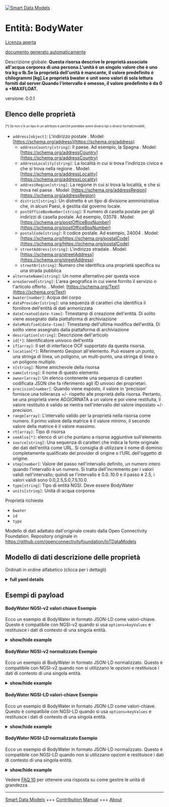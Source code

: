 <!-- 10-Header -->  
[![Smart Data Models](https://smartdatamodels.org/wp-content/uploads/2022/01/SmartDataModels_logo.png "Logo")](https://smartdatamodels.org)  
Entità: BodyWater  
=================<!-- /10-Header -->  
<!-- 15-License -->  
[Licenza aperta](https://github.com/smart-data-models//dataModel.OCF/blob/master/BodyWater/LICENSE.md)  
[documento generato automaticamente](https://docs.google.com/presentation/d/e/2PACX-1vTs-Ng5dIAwkg91oTTUdt8ua7woBXhPnwavZ0FxgR8BsAI_Ek3C5q97Nd94HS8KhP-r_quD4H0fgyt3/pub?start=false&loop=false&delayms=3000#slide=id.gb715ace035_0_60)  
<!-- /15-License -->  
<!-- 20-Description -->  
Descrizione globale: **Questa risorsa descrive le proprietà associate all'acqua corporea di una persona.L'unità è un singolo valore che è uno tra kg o lb.Se la proprietà dell'unità è mancante, il valore predefinito è chilogrammi [kg].Le proprietà bwater e unit sono valori di sola lettura forniti dal server.Quando l'intervallo è omesso, il valore predefinito è da 0 a +MAXFLOAT.**  
versione: 0.0.1  
<!-- /20-Description -->  
<!-- 30-PropertiesList -->  

## Elenco delle proprietà  

<sup><sub>[*] Se non c'è un tipo in un attributo è perché potrebbe avere diversi tipi o diversi formati/modelli</sub></sup>.  
- `address[object]`: L'indirizzo postale  . Model: [https://schema.org/address](https://schema.org/address)	- `addressCountry[string]`: Il paese. Ad esempio, la Spagna  . Model: [https://schema.org/addressCountry](https://schema.org/addressCountry)  
	- `addressLocality[string]`: La località in cui si trova l'indirizzo civico e che si trova nella regione  . Model: [https://schema.org/addressLocality](https://schema.org/addressLocality)  
	- `addressRegion[string]`: La regione in cui si trova la località, e che si trova nel paese  . Model: [https://schema.org/addressRegion](https://schema.org/addressRegion)  
	- `district[string]`: Un distretto è un tipo di divisione amministrativa che, in alcuni Paesi, è gestita dal governo locale.    
	- `postOfficeBoxNumber[string]`: Il numero di casella postale per gli indirizzi di casella postale. Ad esempio, 03578  . Model: [https://schema.org/postOfficeBoxNumber](https://schema.org/postOfficeBoxNumber)  
	- `postalCode[string]`: Il codice postale. Ad esempio, 24004  . Model: [https://schema.org/https://schema.org/postalCode](https://schema.org/https://schema.org/postalCode)  
	- `streetAddress[string]`: L'indirizzo stradale  . Model: [https://schema.org/streetAddress](https://schema.org/streetAddress)  
	- `streetNr[string]`: Numero che identifica una proprietà specifica su una strada pubblica    
- `alternateName[string]`: Un nome alternativo per questa voce  - `areaServed[string]`: L'area geografica in cui viene fornito il servizio o l'articolo offerto.  . Model: [https://schema.org/Text](https://schema.org/Text)- `bwater[number]`: Acqua del corpo  - `dataProvider[string]`: una sequenza di caratteri che identifica il fornitore dell'entità di dati armonizzata  - `dateCreated[date-time]`: Timestamp di creazione dell'entità. Di solito viene assegnato dalla piattaforma di archiviazione  - `dateModified[date-time]`: Timestamp dell'ultima modifica dell'entità. Di solito viene assegnato dalla piattaforma di archiviazione  - `description[string]`: Descrizione dell'articolo  - `id[*]`: Identificatore univoco dell'entità  - `if[array]`: Il set di interfacce OCF supportato da questa risorsa.  - `location[*]`: Riferimento Geojson all'elemento. Può essere un punto, una stringa di linea, un poligono, un multi-punto, una stringa di linea o un poligono multiplo.  - `n[string]`: Nome amichevole della risorsa  - `name[string]`: Il nome di questo elemento  - `owner[array]`: Un elenco contenente una sequenza di caratteri codificata JSON che fa riferimento agli ID univoci dei proprietari.  - `precision[number]`: Quando viene esposto, il valore in 'precision' fornisce una tolleranza +/- rispetto alle proprietà della risorsa. Pertanto, se una proprietà viene AGGIORNATA a un valore e poi viene restituita, il valore restituito è valido se rientra nell'intervallo del valore impostato +/- precision.  - `range[array]`: L'intervallo valido per la proprietà nella risorsa come numero. Il primo valore della matrice è il valore minimo, il secondo valore della matrice è il valore massimo.  - `rt[array]`: Tipo di risorsa  - `seeAlso[*]`: elenco di uri che puntano a risorse aggiuntive sull'elemento  - `source[string]`: Una sequenza di caratteri che indica la fonte originale dei dati dell'entità come URL. Si consiglia di utilizzare il nome di dominio completamente qualificato del provider di origine o l'URL dell'oggetto di origine.  - `step[number]`: Valore del passo nell'intervallo definito, un numero intero quando l'intervallo è un numero.  Si tratta dell'incremento per i valori validi nell'intervallo; quindi se l'intervallo è 0.0..10.0 e il passo è 2.5, i valori validi sono 0.0,2.5,5.0,7.5,10.0.  - `type[string]`: Tipo di entità NGSI. Deve essere BodyWater  - `units[string]`: Unità di acqua corporea  <!-- /30-PropertiesList -->  
<!-- 35-RequiredProperties -->  
Proprietà richieste  
- `bwater`  - `id`  - `type`  <!-- /35-RequiredProperties -->  
<!-- 40-RequiredProperties -->  
Modello di dati adattato dall'originale creato dalla Open Connectivity Foundation. Repository originale in https://github.com/openconnectivityfoundation/IoTDataModels  
<!-- /40-RequiredProperties -->  
<!-- 50-DataModelHeader -->  
## Modello di dati descrizione delle proprietà  
Ordinati in ordine alfabetico (clicca per i dettagli)  
<!-- /50-DataModelHeader -->  
<!-- 60-ModelYaml -->  
<details><summary><strong>full yaml details</strong></summary>    
```yaml  
BodyWater:    
  description: 'This Resource describes the Properties associated with a person''s body water.The unit is a single value that is one of kg or lb.If the unit Property is missing the default is kilograms [kg].The bwater and unit Properties are read-only values that are provided by the Server.When range is omitted the default is 0 to +MAXFLOAT.'    
  properties:    
    address:    
      description: The mailing address    
      properties:    
        addressCountry:    
          description: 'The country. For example, Spain'    
          type: string    
          x-ngsi:    
            model: https://schema.org/addressCountry    
            type: Property    
        addressLocality:    
          description: 'The locality in which the street address is, and which is in the region'    
          type: string    
          x-ngsi:    
            model: https://schema.org/addressLocality    
            type: Property    
        addressRegion:    
          description: 'The region in which the locality is, and which is in the country'    
          type: string    
          x-ngsi:    
            model: https://schema.org/addressRegion    
            type: Property    
        district:    
          description: 'A district is a type of administrative division that, in some countries, is managed by the local government'    
          type: string    
          x-ngsi:    
            type: Property    
        postOfficeBoxNumber:    
          description: 'The post office box number for PO box addresses. For example, 03578'    
          type: string    
          x-ngsi:    
            model: https://schema.org/postOfficeBoxNumber    
            type: Property    
        postalCode:    
          description: 'The postal code. For example, 24004'    
          type: string    
          x-ngsi:    
            model: https://schema.org/https://schema.org/postalCode    
            type: Property    
        streetAddress:    
          description: The street address    
          type: string    
          x-ngsi:    
            model: https://schema.org/streetAddress    
            type: Property    
        streetNr:    
          description: Number identifying a specific property on a public street    
          type: string    
          x-ngsi:    
            type: Property    
      type: object    
      x-ngsi:    
        model: https://schema.org/address    
        type: Property    
    alternateName:    
      description: An alternative name for this item    
      type: string    
      x-ngsi:    
        type: Property    
    areaServed:    
      description: The geographic area where a service or offered item is provided    
      type: string    
      x-ngsi:    
        model: https://schema.org/Text    
        type: Property    
    bwater:    
      description: Body water    
      minimum: 0.0    
      readOnly: true    
      type: number    
      x-ngsi:    
        type: Property    
    dataProvider:    
      description: A sequence of characters identifying the provider of the harmonised data entity    
      type: string    
      x-ngsi:    
        type: Property    
    dateCreated:    
      description: Entity creation timestamp. This will usually be allocated by the storage platform    
      format: date-time    
      type: string    
      x-ngsi:    
        type: Property    
    dateModified:    
      description: Timestamp of the last modification of the entity. This will usually be allocated by the storage platform    
      format: date-time    
      type: string    
      x-ngsi:    
        type: Property    
    description:    
      description: A description of this item    
      type: string    
      x-ngsi:    
        type: Property    
    id:    
      anyOf:    
        - description: Identifier format of any NGSI entity    
          maxLength: 256    
          minLength: 1    
          pattern: ^[\w\-\.\{\}\$\+\*\[\]`|~^@!,:\\]+$    
          type: string    
          x-ngsi:    
            type: Property    
        - description: Identifier format of any NGSI entity    
          format: uri    
          type: string    
          x-ngsi:    
            type: Property    
      description: Unique identifier of the entity    
      x-ngsi:    
        type: Property    
    if:    
      description: The OCF Interface set supported by this Resource    
      items:    
        enum:    
          - oic.if.s    
          - oic.if.baseline    
        maxLength: 64    
        type: string    
      minItems: 1    
      readOnly: true    
      type: array    
      uniqueItems: true    
      x-ngsi:    
        type: Property    
    location:    
      description: 'Geojson reference to the item. It can be Point, LineString, Polygon, MultiPoint, MultiLineString or MultiPolygon'    
      oneOf:    
        - description: Geojson reference to the item. Point    
          properties:    
            bbox:    
              items:    
                type: number    
              minItems: 4    
              type: array    
            coordinates:    
              items:    
                type: number    
              minItems: 2    
              type: array    
            type:    
              enum:    
                - Point    
              type: string    
          required:    
            - type    
            - coordinates    
          title: GeoJSON Point    
          type: object    
          x-ngsi:    
            type: GeoProperty    
        - description: Geojson reference to the item. LineString    
          properties:    
            bbox:    
              items:    
                type: number    
              minItems: 4    
              type: array    
            coordinates:    
              items:    
                items:    
                  type: number    
                minItems: 2    
                type: array    
              minItems: 2    
              type: array    
            type:    
              enum:    
                - LineString    
              type: string    
          required:    
            - type    
            - coordinates    
          title: GeoJSON LineString    
          type: object    
          x-ngsi:    
            type: GeoProperty    
        - description: Geojson reference to the item. Polygon    
          properties:    
            bbox:    
              items:    
                type: number    
              minItems: 4    
              type: array    
            coordinates:    
              items:    
                items:    
                  items:    
                    type: number    
                  minItems: 2    
                  type: array    
                minItems: 4    
                type: array    
              type: array    
            type:    
              enum:    
                - Polygon    
              type: string    
          required:    
            - type    
            - coordinates    
          title: GeoJSON Polygon    
          type: object    
          x-ngsi:    
            type: GeoProperty    
        - description: Geojson reference to the item. MultiPoint    
          properties:    
            bbox:    
              items:    
                type: number    
              minItems: 4    
              type: array    
            coordinates:    
              items:    
                items:    
                  type: number    
                minItems: 2    
                type: array    
              type: array    
            type:    
              enum:    
                - MultiPoint    
              type: string    
          required:    
            - type    
            - coordinates    
          title: GeoJSON MultiPoint    
          type: object    
          x-ngsi:    
            type: GeoProperty    
        - description: Geojson reference to the item. MultiLineString    
          properties:    
            bbox:    
              items:    
                type: number    
              minItems: 4    
              type: array    
            coordinates:    
              items:    
                items:    
                  items:    
                    type: number    
                  minItems: 2    
                  type: array    
                minItems: 2    
                type: array    
              type: array    
            type:    
              enum:    
                - MultiLineString    
              type: string    
          required:    
            - type    
            - coordinates    
          title: GeoJSON MultiLineString    
          type: object    
          x-ngsi:    
            type: GeoProperty    
        - description: Geojson reference to the item. MultiLineString    
          properties:    
            bbox:    
              items:    
                type: number    
              minItems: 4    
              type: array    
            coordinates:    
              items:    
                items:    
                  items:    
                    items:    
                      type: number    
                    minItems: 2    
                    type: array    
                  minItems: 4    
                  type: array    
                type: array    
              type: array    
            type:    
              enum:    
                - MultiPolygon    
              type: string    
          required:    
            - type    
            - coordinates    
          title: GeoJSON MultiPolygon    
          type: object    
          x-ngsi:    
            type: GeoProperty    
      x-ngsi:    
        type: GeoProperty    
    n:    
      description: Friendly name of the Resource    
      maxLength: 64    
      readOnly: true    
      type: string    
      x-ngsi:    
        type: Property    
    name:    
      description: The name of this item    
      type: string    
      x-ngsi:    
        type: Property    
    owner:    
      description: A List containing a JSON encoded sequence of characters referencing the unique Ids of the owner(s)    
      items:    
        anyOf:    
          - description: Identifier format of any NGSI entity    
            maxLength: 256    
            minLength: 1    
            pattern: ^[\w\-\.\{\}\$\+\*\[\]`|~^@!,:\\]+$    
            type: string    
            x-ngsi:    
              type: Property    
          - description: Identifier format of any NGSI entity    
            format: uri    
            type: string    
            x-ngsi:    
              type: Property    
        description: Unique identifier of the entity    
        x-ngsi:    
          type: Property    
      type: array    
      x-ngsi:    
        type: Property    
    precision:    
      description: 'When exposed the value in ''precision'' provides a +/- tolerance against the Properties in the Resource. Thus if a Property is UPDATED to a value and that Property then RETRIEVED, the RETRIEVED value is valid if in the range of the set value +/- precision'    
      readOnly: true    
      type: number    
      x-ngsi:    
        type: Property    
    range:    
      description: 'The valid range for the Property in the Resource as a number. The first value in the array is the minimum value, the second value in the array is the maximum value'    
      items:    
        type: number    
      maxItems: 2    
      minItems: 2    
      readOnly: true    
      type: array    
      x-ngsi:    
        type: Property    
    rt:    
      description: Resource Type    
      items:    
        enum:    
          - oic.r.body.water    
        maxLength: 64    
        type: string    
      minItems: 1    
      readOnly: true    
      type: array    
      uniqueItems: true    
      x-ngsi:    
        type: Property    
    seeAlso:    
      description: list of uri pointing to additional resources about the item    
      oneOf:    
        - items:    
            format: uri    
            type: string    
          minItems: 1    
          type: array    
        - format: uri    
          type: string    
      x-ngsi:    
        type: Property    
    source:    
      description: 'A sequence of characters giving the original source of the entity data as a URL. Recommended to be the fully qualified domain name of the source provider, or the URL to the source object'    
      type: string    
      x-ngsi:    
        type: Property    
    step:    
      description: 'Step value across the defined range an integer when the range is a number.  This is the increment for valid values across the range; so if range is 0.0..10.0 and step is 2.5 then valid values are 0.0,2.5,5.0,7.5,10.0'    
      readOnly: true    
      type: number    
      x-ngsi:    
        type: Property    
    type:    
      description: NGSI entity type. It has to be BodyWater    
      enum:    
        - BodyWater    
      type: string    
      x-ngsi:    
        type: Property    
    units:    
      default: kg    
      description: Body water unit    
      enum:    
        - kg    
        - lb    
      readOnly: true    
      type: string    
      x-ngsi:    
        type: Property    
  required:    
    - bwater    
    - id    
    - type    
  type: object    
  x-derived-from: https://raw.githubusercontent.com/openconnectivityfoundation/IoTDataModels/master/BodyWaterResURI.swagger.json    
  x-disclaimer: 'Redistribution and use in source and binary forms, with or without modification, are permitted  provided that the license conditions are met. Copyleft (c) 2022 Contributors to Smart Data Models Program'    
  x-license-url: https://github.com/smart-data-models/dataModel.OCF/blob/master/BodyWater/LICENSE.md    
  x-model-schema: https://smart-data-models.github.io/dataModel.OCF/BodyWater/schema.json    
  x-model-tags: OCF    
  x-version: 0.0.1    
```  
</details>    
<!-- /60-ModelYaml -->  
<!-- 70-MiddleNotes -->  
<!-- /70-MiddleNotes -->  
<!-- 80-Examples -->  
## Esempi di payload  
#### BodyWater NGSI-v2 valori chiave Esempio  
Ecco un esempio di BodyWater in formato JSON-LD come valori-chiave. Questo è compatibile con NGSI-v2 quando si usa `options=keyValues` e restituisce i dati di contesto di una singola entità.  
<details><summary><strong>show/hide example</strong></summary>    
```json  
{  
    "id": "urn:ngsi-ld:BodyWater:id:ILUG:06057800",  
    "dateCreated": "2001-08-15T20:11:14Z",  
    "dateModified": "1977-09-04T09:36:22Z",  
    "source": "Book ok argue film buy create. Meet stock member onto rule. Soon live anima",  
    "name": "Dark event last face could hand thus. Similar early service doctor involve soon member. Into ",  
    "alternateName": "Available production probably action contain alone computer one. Exist re",  
    "description": "Media chair cut training. Think process article really agency hit. Term rule surface tonight.",  
    "dataProvider": "Reduce analysis around guy available ",  
    "owner": [  
        "urn:ngsi-ld:BodyWater:items:AJNM:96519237",  
        "urn:ngsi-ld:BodyWater:items:LIJF:23536544"  
    ],  
    "seeAlso": [  
        "urn:ngsi-ld:BodyWater:items:TTXY:37487574"  
    ],  
    "location": {  
        "type": "Point",  
        "coordinates": [  
            17.8879955,  
            -60.854531  
        ]  
    },  
    "address": {  
        "streetAddress": "Design occur than senior. Director think thank cost consider official.",  
        "addressLocality": "Expert eat structure anything ask station. Big rate structure Mr worry. Remember modern structure any.",  
        "addressRegion": "List from foreign cultural apply his manager. Language of pass different. Music use trade difference deal popular clearly. Sea leader finally step sure.",  
        "addressCountry": "Too when organization fear season management forward.",  
        "postalCode": "Increase last fine offer professional decide over I. Must glass attack factor.",  
        "postOfficeBoxNumber": "When shoulder current operation trial assume floor. Bus",  
        "streetNr": "Military debate my less employee though.",  
        "district": "State manager discussion condition nothing around. Should goal run begin throughout whatever campaig"  
    },  
    "areaServed": "Father baby turn left fire. Wha",  
    "rt": [  
        "oic.r.body.water"  
    ],  
    "bwater": 62.0,  
    "units": "kg",  
    "range": [  
        34.7,  
        488.4  
    ],  
    "step": 615.4,  
    "precision": 540.9,  
    "n": "Contain simple without herself. Against story eat new",  
    "if": [  
        "oic.if.baseline"  
    ],  
    "type": "BodyWater"  
}  
```  
</details>  
#### BodyWater NGSI-v2 normalizzato Esempio  
Ecco un esempio di BodyWater in formato JSON-LD normalizzato. Questo è compatibile con NGSI-v2 quando non si utilizzano le opzioni e restituisce i dati di contesto di una singola entità.  
<details><summary><strong>show/hide example</strong></summary>    
```json  
{  
    "id": "urn:ngsi-ld:BodyWater:id:ILUG:06057800",  
    "dateCreated": {  
        "type": "DateTime",  
        "value": "2001-08-15T20:11:14Z"  
    },  
    "dateModified": {  
        "type": "DateTime",  
        "value": "1977-09-04T09:36:22Z"  
    },  
    "source": {  
        "type": "Text",  
        "value": "Book ok argue film buy create. Meet stock member onto rule. Soon live anima"  
    },  
    "name": {  
        "type": "Text",  
        "value": "Dark event last face could hand thus. Similar early service doctor involve soon member. Into "  
    },  
    "alternateName": {  
        "type": "Text",  
        "value": "Available production probably action contain alone computer one. Exist re"  
    },  
    "description": {  
        "type": "Text",  
        "value": "Media chair cut training. Think process article really agency hit. Term rule surface tonight."  
    },  
    "dataProvider": {  
        "type": "Text",  
        "value": "Reduce analysis around guy available "  
    },  
    "owner": {  
        "type": "StructuredValue",  
        "value": [  
            "urn:ngsi-ld:BodyWater:items:AJNM:96519237",  
            "urn:ngsi-ld:BodyWater:items:LIJF:23536544"  
        ]  
    },  
    "seeAlso": {  
        "type": "StructuredValue",  
        "value": [  
            "urn:ngsi-ld:BodyWater:items:TTXY:37487574"  
        ]  
    },  
    "location": {  
        "type": "geo:json",  
        "value": {  
            "type": "Point",  
            "coordinates": [  
                17.8879955,  
                -60.854531  
            ]  
        }  
    },  
    "address": {  
        "type": "StructuredValue",  
        "value": {  
            "streetAddress": "Design occur than senior. Director think thank cost consider official.",  
            "addressLocality": "Expert eat structure anything ask station. Big rate structure Mr worry. Remember modern structure any.",  
            "addressRegion": "List from foreign cultural apply his manager. Language of pass different. Music use trade difference deal popular clearly. Sea leader finally step sure.",  
            "addressCountry": "Too when organization fear season management forward.",  
            "postalCode": "Increase last fine offer professional decide over I. Must glass attack factor.",  
            "postOfficeBoxNumber": "When shoulder current operation trial assume floor. Bus",  
            "streetNr": "Military debate my less employee though.",  
            "district": "State manager discussion condition nothing around. Should goal run begin throughout whatever campaig"  
        }  
    },  
    "areaServed": {  
        "type": "Text",  
        "value": "Father baby turn left fire. Wha"  
    },  
    "rt": {  
        "type": "StructuredValue",  
        "value": [  
            "oic.r.body.water"  
        ]  
    },  
    "bwater": {  
        "type": "Number",  
        "value": 62.0  
    },  
    "units": {  
        "type": "Text",  
        "value": "kg"  
    },  
    "range": {  
        "type": "StructuredValue",  
        "value": [  
            34.7,  
            488.4  
        ]  
    },  
    "step": {  
        "type": "Number",  
        "value": 615.4  
    },  
    "precision": {  
        "type": "Number",  
        "value": 540.9  
    },  
    "n": {  
        "type": "Text",  
        "value": "Contain simple without herself. Against story eat new"  
    },  
    "if": {  
        "type": "StructuredValue",  
        "value": [  
            "oic.if.baseline"  
        ]  
    },  
    "type": "BodyWater"  
}  
```  
</details>  
#### BodyWater NGSI-LD valori-chiave Esempio  
Ecco un esempio di BodyWater in formato JSON-LD come valori-chiave. Questo è compatibile con NGSI-LD quando si usa `options=keyValues` e restituisce i dati di contesto di una singola entità.  
<details><summary><strong>show/hide example</strong></summary>    
```json  
{  
    "id": "urn:ngsi-ld:BodyWater:id:ILUG:06057800",  
    "dateCreated": "2001-08-15T20:11:14Z",  
    "dateModified": "1977-09-04T09:36:22Z",  
    "source": "Book ok argue film buy create. Meet stock member onto rule. Soon live anima",  
    "name": "Dark event last face could hand thus. Similar early service doctor involve soon member. Into ",  
    "alternateName": "Available production probably action contain alone computer one. Exist re",  
    "description": "Media chair cut training. Think process article really agency hit. Term rule surface tonight.",  
    "dataProvider": "Reduce analysis around guy available ",  
    "owner": [  
        "urn:ngsi-ld:BodyWater:items:AJNM:96519237",  
        "urn:ngsi-ld:BodyWater:items:LIJF:23536544"  
    ],  
    "seeAlso": [  
        "urn:ngsi-ld:BodyWater:items:TTXY:37487574"  
    ],  
    "location": {  
        "type": "Point",  
        "coordinates": [  
            17.8879955,  
            -60.854531  
        ]  
    },  
    "address": {  
        "streetAddress": "Design occur than senior. Director think thank cost consider official.",  
        "addressLocality": "Expert eat structure anything ask station. Big rate structure Mr worry. Remember modern structure any.",  
        "addressRegion": "List from foreign cultural apply his manager. Language of pass different. Music use trade difference deal popular clearly. Sea leader finally step sure.",  
        "addressCountry": "Too when organization fear season management forward.",  
        "postalCode": "Increase last fine offer professional decide over I. Must glass attack factor.",  
        "postOfficeBoxNumber": "When shoulder current operation trial assume floor. Bus",  
        "streetNr": "Military debate my less employee though.",  
        "district": "State manager discussion condition nothing around. Should goal run begin throughout whatever campaig"  
    },  
    "areaServed": "Father baby turn left fire. Wha",  
    "rt": [  
        "oic.r.body.water"  
    ],  
    "bwater": 62.0,  
    "units": "kg",  
    "range": [  
        34.7,  
        488.4  
    ],  
    "step": 615.4,  
    "precision": 540.9,  
    "n": "Contain simple without herself. Against story eat new",  
    "if": [  
        "oic.if.baseline"  
    ],  
    "type": "BodyWater",  
    "@context": [  
        "https://smartdatamodels.org/context.jsonld"  
    ]  
}  
```  
</details>  
#### BodyWater NGSI-LD normalizzato Esempio  
Ecco un esempio di BodyWater in formato JSON-LD normalizzato. Questo è compatibile con NGSI-LD quando non si utilizzano opzioni e restituisce i dati di contesto di una singola entità.  
<details><summary><strong>show/hide example</strong></summary>    
```json  
{  
    "id": "urn:ngsi-ld:BodyWater:id:ILUG:06057800",  
    "dateCreated": {  
        "type": "Property",  
        "value": {  
            "@type": "DateTime",  
            "@value": "2001-08-15T20:11:14Z"  
        }  
    },  
    "dateModified": {  
        "type": "Property",  
        "value": {  
            "@type": "DateTime",  
            "@value": "1977-09-04T09:36:22Z"  
        }  
    },  
    "source": {  
        "type": "Property",  
        "value": "Book ok argue film buy create. Meet stock member onto rule. Soon live anima"  
    },  
    "name": {  
        "type": "Property",  
        "value": "Dark event last face could hand thus. Similar early service doctor involve soon member. Into "  
    },  
    "alternateName": {  
        "type": "Property",  
        "value": "Available production probably action contain alone computer one. Exist re"  
    },  
    "description": {  
        "type": "Property",  
        "value": "Media chair cut training. Think process article really agency hit. Term rule surface tonight."  
    },  
    "dataProvider": {  
        "type": "Property",  
        "value": "Reduce analysis around guy available "  
    },  
    "owner": {  
        "type": "Property",  
        "value": [  
            "urn:ngsi-ld:BodyWater:items:AJNM:96519237",  
            "urn:ngsi-ld:BodyWater:items:LIJF:23536544"  
        ]  
    },  
    "seeAlso": {  
        "type": "Property",  
        "value": [  
            "urn:ngsi-ld:BodyWater:items:TTXY:37487574"  
        ]  
    },  
    "location": {  
        "type": "GeoProperty",  
        "value": {  
            "type": "Point",  
            "coordinates": [  
                17.8879955,  
                -60.854531  
            ]  
        }  
    },  
    "address": {  
        "type": "Property",  
        "value": {  
            "streetAddress": "Design occur than senior. Director think thank cost consider official.",  
            "addressLocality": "Expert eat structure anything ask station. Big rate structure Mr worry. Remember modern structure any.",  
            "addressRegion": "List from foreign cultural apply his manager. Language of pass different. Music use trade difference deal popular clearly. Sea leader finally step sure.",  
            "addressCountry": "Too when organization fear season management forward.",  
            "postalCode": "Increase last fine offer professional decide over I. Must glass attack factor.",  
            "postOfficeBoxNumber": "When shoulder current operation trial assume floor. Bus",  
            "streetNr": "Military debate my less employee though.",  
            "district": "State manager discussion condition nothing around. Should goal run begin throughout whatever campaig"  
        }  
    },  
    "areaServed": {  
        "type": "Property",  
        "value": "Father baby turn left fire. Wha"  
    },  
    "rt": {  
        "type": "Property",  
        "value": [  
            "oic.r.body.water"  
        ]  
    },  
    "bwater": {  
        "type": "Property",  
        "value": 62.0  
    },  
    "units": {  
        "type": "Property",  
        "value": "kg"  
    },  
    "range": {  
        "type": "Property",  
        "value": [  
            34.7,  
            488.4  
        ]  
    },  
    "step": {  
        "type": "Property",  
        "value": 615.4  
    },  
    "precision": {  
        "type": "Property",  
        "value": 540.9  
    },  
    "n": {  
        "type": "Property",  
        "value": "Contain simple without herself. Against story eat new"  
    },  
    "if": {  
        "type": "Property",  
        "value": [  
            "oic.if.baseline"  
        ]  
    },  
    "type": "BodyWater",  
    "@context": [  
        "https://smartdatamodels.org/context.jsonld"  
    ]  
}  
```  
</details><!-- /80-Examples -->  
<!-- 90-FooterNotes -->  
<!-- /90-FooterNotes -->  
<!-- 95-Units -->  
Vedere [FAQ 10](https://smartdatamodels.org/index.php/faqs/) per ottenere una risposta su come gestire le unità di grandezza.  
<!-- /95-Units -->  
<!-- 97-LastFooter -->  
---  
[Smart Data Models](https://smartdatamodels.org) +++ [Contribution Manual](https://bit.ly/contribution_manual) +++ [About](https://bit.ly/Introduction_SDM)<!-- /97-LastFooter -->  
